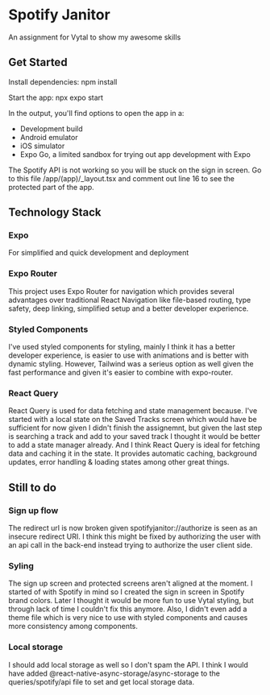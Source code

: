 # Spotify Janitor

An assignment for Vytal to show my awesome skills

## Get Started
Install dependencies: npm install

Start the app: npx expo start

In the output, you'll find options to open the app in a:
* Development build
* Android emulator
* iOS simulator
* Expo Go, a limited sandbox for trying out app development with Expo

The Spotify API is not working so you will be stuck on the sign in screen.
Go to this file /app/(app)/_layout.tsx and comment out line 16 to see the protected part of the app.

## Technology Stack

### Expo
For simplified and quick development and deployment

### Expo Router
This project uses Expo Router for navigation which provides several advantages over traditional React Navigation like file-based routing, type safety, deep linking, simplified setup and a better developer experience. 

### Styled Components
I've used styled components for styling, mainly I think it has a better developer experience, is easier to use with animations and is better with dynamic styling. However, Tailwind was a serieus option as well given the fast performance and given it's easier to combine with expo-router.

### React Query
React Query is used for data fetching and state management because. I've started with a local state on the Saved Tracks screen which would have be sufficient for now given I didn't finish the assignemnt, but given the last step is searching a track and add to your saved track I thought it would be better to add a state manager already. And I think React Query is ideal for fetching data and caching it in the state. It provides automatic caching, background updates, error handling & loading states among other great things.

## Still to do

### Sign up flow
The redirect url is now broken given spotifyjanitor://authorize is seen as an insecure redirect URI. I think this might be fixed by authorizing the user with an api call in the back-end instead trying to authorize the user client side.

### Syling
The sign up screen and protected screens aren't aligned at the moment. I started of with Spotify in mind so I created the sign in screen in Spotify brand colors. Later I thought it would be more fun to use Vytal styling, but through lack of time I couldn't fix this anymore. Also, I didn't even add a theme file which is very nice to use with styled components and causes more consistency among components.

### Local storage
I should add local storage as well so I don't spam the API. I think I would have added @react-native-async-storage/async-storage to the queries/spotify/api file to set and get local storage data. 
